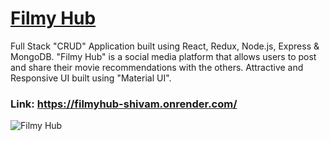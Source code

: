 # [Filmy Hub](https://filmyhub-react.herokuapp.com/)


Full Stack "CRUD" Application built using React, Redux, Node.js, Express & MongoDB. "Filmy Hub" is a social media platform that allows users to post and share their movie recommendations with the others. Attractive and Responsive UI built using "Material UI".

### Link: https://filmyhub-shivam.onrender.com/

![Filmy Hub](https://drive.google.com/uc?export=view&id=1YT7SvEvntUjmOfTgiqF0i05Ks25YXh24)


